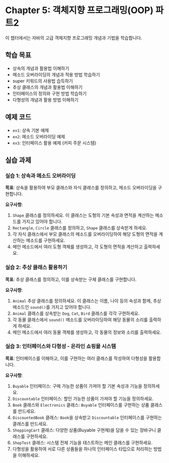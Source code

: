 # Chapter 5: 객체지향 프로그래밍(OOP) 파트2

이 챕터에서는 자바의 고급 객체지향 프로그래밍 개념과 기법을 학습합니다.

## 학습 목표
- 상속의 개념과 활용법 이해하기
- 메소드 오버라이딩의 개념과 적용 방법 학습하기
- super 키워드의 사용법 습득하기
- 추상 클래스의 개념과 활용법 이해하기
- 인터페이스의 정의와 구현 방법 학습하기
- 다형성의 개념과 활용 방법 이해하기

## 예제 코드
- `ex1`: 상속 기본 예제
- `ex2`: 메소드 오버라이딩 예제
- `ex3`: 인터페이스 활용 예제 (커피 주문 시스템)

## 실습 과제

### 실습 1: 상속과 메소드 오버라이딩
**목표**: 상속을 활용하여 부모 클래스와 자식 클래스를 정의하고, 메소드 오버라이딩을 구현합니다.

**요구사항**:
1. `Shape` 클래스를 정의하세요. 이 클래스는 도형의 기본 속성과 면적을 계산하는 메소드를 가지고 있어야 합니다.
2. `Rectangle`, `Circle` 클래스를 정의하고, `Shape` 클래스를 상속받게 하세요.
3. 각 자식 클래스에서 부모 클래스의 메소드를 오버라이딩하여 해당 도형의 면적을 계산하는 메소드를 구현하세요.
4. 메인 메소드에서 여러 도형 객체를 생성하고, 각 도형의 면적을 계산하고 출력하세요.

### 실습 2: 추상 클래스 활용하기
**목표**: 추상 클래스를 정의하고, 이를 상속받는 구체 클래스를 구현합니다.

**요구사항**:
1. `Animal` 추상 클래스를 정의하세요. 이 클래스는 이름, 나이 등의 속성과 함께, 추상 메소드인 `sound()`를 가지고 있어야 합니다.
2. `Animal` 클래스를 상속받는 `Dog`, `Cat`, `Bird` 클래스를 각각 구현하세요.
3. 각 동물 클래스에서 `sound()` 메소드를 오버라이딩하여 해당 동물의 소리를 출력하게 하세요.
4. 메인 메소드에서 여러 동물 객체를 생성하고, 각 동물의 정보와 소리를 출력하세요.

### 실습 3: 인터페이스와 다형성 - 온라인 쇼핑몰 시스템
**목표**: 인터페이스를 이해하고, 이를 구현하는 여러 클래스를 작성하여 다형성을 활용합니다.

**요구사항**:
1. `Buyable` 인터페이스: 구매 가능한 상품이 가져야 할 기본 속성과 기능을 정의하세요.
2. `Discountable` 인터페이스: 할인 가능한 상품이 가져야 할 기능을 정의하세요.
3. `Book` 클래스와 `Electronics` 클래스: `Buyable` 인터페이스를 구현하는 상품 클래스를 만드세요.
4. `DiscountedBook` 클래스: `Book`을 상속받고 `Discountable` 인터페이스를 구현하는 클래스를 만드세요.
5. `ShoppingCart` 클래스: 다양한 상품(Buyable 구현체)을 담을 수 있는 장바구니 클래스를 구현하세요.
6. `ShopTest` 클래스: 시스템 전체 기능을 테스트하는 메인 클래스를 구현하세요.
7. 다형성을 활용하여 서로 다른 상품들을 하나의 인터페이스 타입으로 처리하는 방법을 이해하세요.
